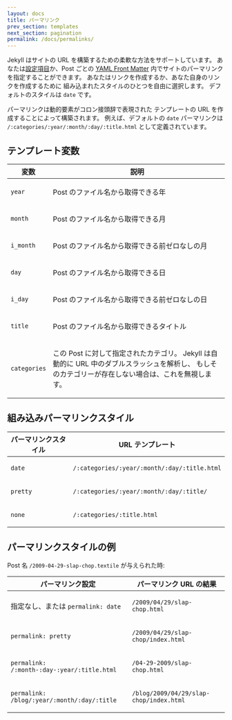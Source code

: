 ```yaml
---
layout: docs
title: パーマリンク
prev_section: templates
next_section: pagination
permalink: /docs/permalinks/
---
```


<!--original
---
layout: docs
title: Permalinks
prev_section: templates
next_section: pagination
permalink: /docs/permalinks/
---
-->

Jekyll はサイトの URL を構築するための柔軟な方法をサポートしています。
あなたは[設定項目](../configuration/)か、Post ごとの
[YAML Front Matter](../frontmatter/) 内でサイトのパーマリンクを指定することができます。
あなたはリンクを作成するか、あなた自身のリンクを作成するために
組み込まれたスタイルのひとつを自由に選択します。
デフォルトのスタイルは `date` です。

<!--original
Jekyll supports a flexible way to build your site’s URLs. You can specify the
permalinks for your site through the [Configuration](../configuration/) or in the
[YAML Front Matter](../frontmatter/) for each post. You’re free to choose one of
the built-in styles to create your links or craft your own. The default style is
`date`.
-->

パーマリンクは動的要素がコロン接頭辞で表現された
テンプレートの URL を作成することによって構築されます。
例えば、デフォルトの `date` パーマリンクは
`/:categories/:year/:month/:day/:title.html` として定義されています。

<!--original
Permalinks are constructed by creating a template URL where dynamic elements are
represented by colon-prefixed keywords. For example, the default `date`
permalink is defined as `/:categories/:year/:month/:day/:title.html`.
-->

## テンプレート変数

<!--original
## Template variables
-->

<div class="mobile-side-scroller">
<table>
  <thead>
    <tr>
      <th>変数</th>
      <th>説明</th>
    </tr>
  </thead>
  <tbody>
    <tr>
      <td>
        <p><code>year</code></p>
      </td>
      <td>
        <p>Post のファイル名から取得できる年</p>
      </td>
    </tr>
    <tr>
      <td>
        <p><code>month</code></p>
      </td>
      <td>
        <p>Post のファイル名から取得できる月</p>
      </td>
    </tr>
    <tr>
      <td>
        <p><code>i_month</code></p>
      </td>
      <td>
        <p>Post のファイル名から取得できる前ゼロなしの月</p>
      </td>
    </tr>
    <tr>
      <td>
        <p><code>day</code></p>
      </td>
      <td>
        <p>Post のファイル名から取得できる日</p>
      </td>
    </tr>
    <tr>
      <td>
        <p><code>i_day</code></p>
      </td>
      <td>
        <p>Post のファイル名から取得できる前ゼロなしの日</p>
      </td>
    </tr>
    <tr>
      <td>
        <p><code>title</code></p>
      </td>
      <td>
        <p>Post のファイル名から取得できるタイトル</p>
      </td>
    </tr>
    <tr>
      <td>
        <p><code>categories</code></p>
      </td>
      <td>
        <p>
          この Post に対して指定されたカテゴリ。
          Jekyll は自動的に URL 中のダブルスラッシュを解析し、
          もしそのカテゴリーが存在しない場合は、これを無視します。
        </p>
      </td>
    </tr>
  </tbody>
</table>
</div>

<!--original
<div class="mobile-side-scroller">
<table>
  <thead>
    <tr>
      <th>Variable</th>
      <th>Description</th>
    </tr>
  </thead>
  <tbody>
    <tr>
      <td>
        <p><code>year</code></p>
      </td>
      <td>
        <p>Year from the Post’s filename</p>
      </td>
    </tr>
    <tr>
      <td>
        <p><code>month</code></p>
      </td>
      <td>
        <p>Month from the Post’s filename</p>
      </td>
    </tr>
    <tr>
      <td>
        <p><code>i_month</code></p>
      </td>
      <td>
        <p>Month from the Post’s filename without leading zeros.</p>
      </td>
    </tr>
    <tr>
      <td>
        <p><code>day</code></p>
      </td>
      <td>
        <p>Day from the Post’s filename</p>
      </td>
    </tr>
    <tr>
      <td>
        <p><code>i_day</code></p>
      </td>
      <td>
        <p>Day from the Post’s filename without leading zeros.</p>
      </td>
    </tr>
    <tr>
      <td>
        <p><code>title</code></p>
      </td>
      <td>
        <p>Title from the Post’s filename</p>
      </td>
    </tr>
    <tr>
      <td>
        <p><code>categories</code></p>
      </td>
      <td>
        <p>
          The specified categories for this Post. Jekyll automatically parses
          out double slashes in the URLs, so if no categories are present, it
          will ignore this.
        </p>
      </td>
    </tr>
  </tbody>
</table>
</div>
-->

## 組み込みパーマリンクスタイル

<!--original
## Built-in permalink styles
-->

<div class="mobile-side-scroller">
<table>
  <thead>
    <tr>
      <th>パーマリンクスタイル</th>
      <th>URL テンプレート</th>
    </tr>
  </thead>
  <tbody>
    <tr>
      <td>
        <p><code>date</code></p>
      </td>
      <td>
        <p><code>/:categories/:year/:month/:day/:title.html</code></p>
      </td>
    </tr>
    <tr>
      <td>
        <p><code>pretty</code></p>
      </td>
      <td>
        <p><code>/:categories/:year/:month/:day/:title/</code></p>
      </td>
    </tr>
    <tr>
      <td>
        <p><code>none</code></p>
      </td>
      <td>
        <p><code>/:categories/:title.html</code></p>
      </td>
    </tr>
  </tbody>
</table>
</div>

<!--original
<div class="mobile-side-scroller">
<table>
  <thead>
    <tr>
      <th>Permalink Style</th>
      <th>URL Template</th>
    </tr>
  </thead>
  <tbody>
    <tr>
      <td>
        <p><code>date</code></p>
      </td>
      <td>
        <p><code>/:categories/:year/:month/:day/:title.html</code></p>
      </td>
    </tr>
    <tr>
      <td>
        <p><code>pretty</code></p>
      </td>
      <td>
        <p><code>/:categories/:year/:month/:day/:title/</code></p>
      </td>
    </tr>
    <tr>
      <td>
        <p><code>none</code></p>
      </td>
      <td>
        <p><code>/:categories/:title.html</code></p>
      </td>
    </tr>
  </tbody>
</table>
</div>
-->

## パーマリンクスタイルの例

<!--original
## Permalink style examples
-->

Post 名 `/2009-04-29-slap-chop.textile` が与えられた時:

<!--original
Given a post named: `/2009-04-29-slap-chop.textile`
-->

<div class="mobile-side-scroller">
<table>
  <thead>
    <tr>
      <th>パーマリンク設定</th>
      <th>パーマリンク URL の結果</th>
    </tr>
  </thead>
  <tbody>
    <tr>
      <td>
        <p>指定なし、または <code>permalink: date</code></p>
      </td>
      <td>
        <p><code>/2009/04/29/slap-chop.html</code></p>
      </td>
    </tr>
    <tr>
      <td>
        <p><code>permalink: pretty</code></p>
      </td>
      <td>
        <p><code>/2009/04/29/slap-chop/index.html</code></p>
      </td>
    </tr>
    <tr>
      <td>
        <p><code>permalink: /:month-:day-:year/:title.html</code></p>
      </td>
      <td>
        <p><code>/04-29-2009/slap-chop.html</code></p>
      </td>
    </tr>
    <tr>
      <td>
        <p><code>permalink: /blog/:year/:month/:day/:title</code></p>
      </td>
      <td>
        <p><code>/blog/2009/04/29/slap-chop/index.html</code></p>
      </td>
    </tr>
  </tbody>
</table>
</div>

<!--original
<div class="mobile-side-scroller">
<table>
  <thead>
    <tr>
      <th>Permalink Setting</th>
      <th>Resulting Permalink URL</th>
    </tr>
  </thead>
  <tbody>
    <tr>
      <td>
        <p>None specified, or <code>permalink: date</code></p>
      </td>
      <td>
        <p><code>/2009/04/29/slap-chop.html</code></p>
      </td>
    </tr>
    <tr>
      <td>
        <p><code>permalink: pretty</code></p>
      </td>
      <td>
        <p><code>/2009/04/29/slap-chop/index.html</code></p>
      </td>
    </tr>
    <tr>
      <td>
        <p><code>permalink: /:month-:day-:year/:title.html</code></p>
      </td>
      <td>
        <p><code>/04-29-2009/slap-chop.html</code></p>
      </td>
    </tr>
    <tr>
      <td>
        <p><code>permalink: /blog/:year/:month/:day/:title</code></p>
      </td>
      <td>
        <p><code>/blog/2009/04/29/slap-chop/index.html</code></p>
      </td>
    </tr>
  </tbody>
</table>
</div>
-->
